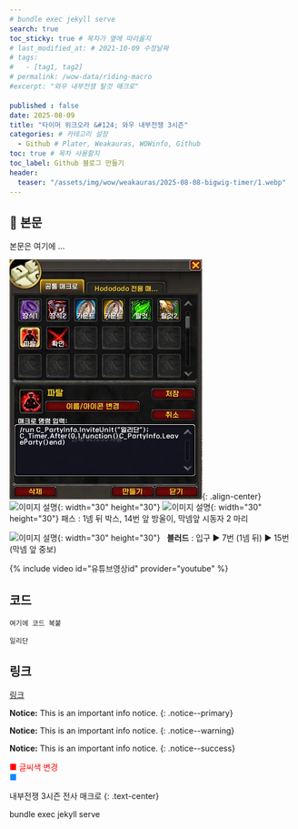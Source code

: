 ```yaml
---
# bundle exec jekyll serve
search: true
toc_sticky: true # 목차가 옆에 따라올지
# last_modified_at: # 2021-10-09 수정날짜
# tags:
#   - [tag1, tag2]
# permalink: /wow-data/riding-macro
#excerpt: "와우 내부전쟁 탈것 매크로"

published : false
date: 2025-08-09
title: "타이머 위크오라 &#124; 와우 내부전쟁 3시즌"
categories: # 카테고리 설정
  - Github # Plater, Weakauras, WOWinfo, Github
toc: true # 목차 사용할지
toc_label: Github 블로그 만들기
header:
  teaser: "/assets/img/wow/weakauras/2025-08-08-bigwig-timer/1.webp"
---
```


## 🦥 본문
본문은 여기에 ...

![이미지 설명](/assets/img/wow/wowdata/partyleave/1.webp){: .align-center}
![이미지 설명](https://wow.zamimg.com/images/wow/icons/large/spell_nature_bloodlust.jpg){: width="30" height="30"} <!--블러드-->
![이미지 설명](https://wow.zamimg.com/images/wow/icons/large/ability_ambush.jpg){: width="30" height="30"} 패스 : 1넴 뒤 박스, 14번 앞 방울이, 막넴앞 시동자 2 마리 

![이미지 설명](https://wow.zamimg.com/images/wow/icons/large/spell_nature_bloodlust.jpg){: width="30" height="30"} 
&nbsp;&nbsp;**블러드** : 입구 ▶ 7번 (1넴 뒤) ▶ 15번 (막넴 앞 중보)

{% include video id="유튜브영상id" provider="youtube" %}

## 코드
```  
여기에 코드 복붙
```  

`일리단` <!--글자강조-->

## 링크
[링크](https://community.algolia.com/jekyll-algolia/options.html)


**Notice:** This is an important info notice.
{: .notice--primary}  

**Notice:** This is an important info notice.
{: .notice--warning}  


**Notice:** This is an important info notice.
{: .notice--success}  

<span style="color:red"> ■ 글씨색 변경 </span>  
<span style="color:#0b89ff">■ </span>

내부전쟁 3시즌 전사 매크로
{: .text-center}

bundle exec jekyll serve <!--vsc에서 로컬 테스트-->